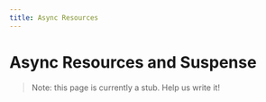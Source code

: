 ```yaml
---
title: Async Resources
---
```


# Async Resources and Suspense

> Note: this page is currently a stub. Help us write it!
